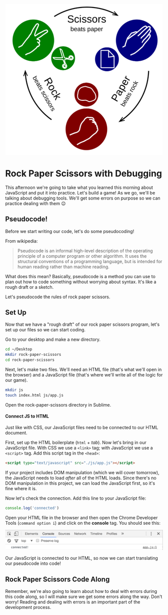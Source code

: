 ![Rock Paper Scissors](./assets/rps.svg.png)

# Rock Paper Scissors with Debugging

This afternoon we're going to take what you learned this morning about JavaScript and put it into practice. Let's build a game! As we go, we'll be talking about debugging tools. We'll get some errors on purpose so we can practice dealing with them 😉

## Pseudocode!

Before we start writing our code, let's do some pseudocoding!

From wikipedia:
> Pseudocode is an informal high-level description of the operating principle of a computer program or other algorithm. It uses the structural conventions of a programming language, but is intended for human reading rather than machine reading.

What does this mean? Basically, pseudocode is a method you can use to plan out how to code something without worrying about syntax. It's like a rough draft or a sketch.

Let's pseudocode the rules of rock paper scissors.

## Set Up

Now that we have a "rough draft" of our rock paper scissors program, let's set up our files so we can start coding.

Go to your desktop and make a new directory.

```bash
cd ~/Desktop
mkdir rock-paper-scissors
cd rock-paper-scissors
```

Next, let's make two files. We'll need an HTML file (that's what we'll open in the browser) and a JavaScript file (that's where we'll write all of the logic for our game).

```bash
mkdir js
touch index.html js/app.js
```

Open the rock-paper-scissors directory in Sublime.

#### Connect JS to HTML

Just like with CSS, our JavaScript files need to be connected to our HTML document.

First, set up the HTML boilerplate (`html` + *tab*). Now let's bring in our JavaScript file. With CSS we use a `<link>` tag; with JavaScript we use a `<script>` tag. Add this script tag in the `<head>`:

```html
<script type="text/javascript" src="./js/app.js"></script>
```

If your project includes DOM manipulation (which we will cover tomorrow), the JavaScript needs to load *after* all of the HTML loads. Since there's no DOM manipulation in this project, we can load the JavaScript first, so it's fine where it is.

Now let's check the connection. Add this line to your JavaScript file:

```js
console.log('connected')
```

Open your HTML file in the browser and then open the Chrome Developer Tools (`command option i`) and click on the **console** tag. You should see this:

![connected](./assets/connected.png)

Our JavaScript is connected to our HTML, so now we can start translating our pseudocode into code!

## Rock Paper Scissors Code Along

Remember, we're also going to learn about how to deal with errors during this code along, so I will make sure we get some errors along the way. Don't worry! Reading and dealing with errors is an important part of the development process.